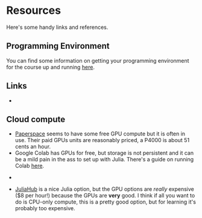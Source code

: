 # Resources

Here's some handy links and references.

## Programming Environment

You can find some information on getting your programming environment for the course up and running [here](/resources/programming-environment/).

## Links

- ~~~<a href="https://fast.ai" target="_blank" rel="nooopener noreferrer">fast.ai</a>~~~

## Cloud compute

- [Paperspace](https://www.paperspace.com) seems to have some free GPU compute but it is often in use. Their paid GPUs units are reasonably priced, a P4000 is about 51 cents an hour.
- Google Colab has GPUs for free, but storage is not persistent and it can be a mild pain in the ass to set up with Julia. There's a guide on running Colab [here](/resources/programming-environment/).
- ~~~<a href="https://lambdalabs.com/" target="_blank" rel="nooopener noreferrer">Lambda</a>~~~ has some very cheap compute. A reasonably powerful machine with a Quadro RTX 6000 is about 50 cents an hour (the cheapest they offer).
- [JuliaHub](https://juliahub.com) is a nice Julia option, but the GPU options are _really_ expensive (\$8 per hour!) because the GPUs are __very__ good. I think if all you want to do is CPU-only compute, this is a pretty good option, but for learning it's probably too expensive.
